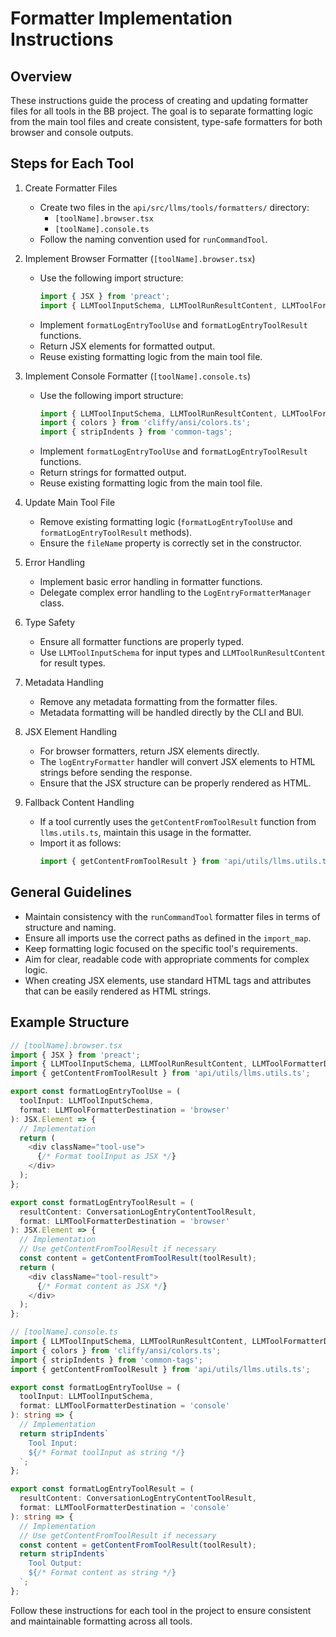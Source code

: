 # Formatter Implementation Instructions

## Overview
These instructions guide the process of creating and updating formatter files for all tools in the BB project. The goal is to separate formatting logic from the main tool files and create consistent, type-safe formatters for both browser and console outputs.

## Steps for Each Tool

1. Create Formatter Files
   - Create two files in the `api/src/llms/tools/formatters/` directory:
     - `[toolName].browser.tsx`
     - `[toolName].console.ts`
   - Follow the naming convention used for `runCommandTool`.

2. Implement Browser Formatter (`[toolName].browser.tsx`)
   - Use the following import structure:
     ```typescript
     import { JSX } from 'preact';
     import { LLMToolInputSchema, LLMToolRunResultContent, LLMToolFormatterDestination } from 'api/llms/llmTool.ts';
     ```
   - Implement `formatLogEntryToolUse` and `formatLogEntryToolResult` functions.
   - Return JSX elements for formatted output.
   - Reuse existing formatting logic from the main tool file.

3. Implement Console Formatter (`[toolName].console.ts`)
   - Use the following import structure:
     ```typescript
     import { LLMToolInputSchema, LLMToolRunResultContent, LLMToolFormatterDestination } from 'api/llms/llmTool.ts';
     import { colors } from 'cliffy/ansi/colors.ts';
     import { stripIndents } from 'common-tags';
     ```
   - Implement `formatLogEntryToolUse` and `formatLogEntryToolResult` functions.
   - Return strings for formatted output.
   - Reuse existing formatting logic from the main tool file.

4. Update Main Tool File
   - Remove existing formatting logic (`formatLogEntryToolUse` and `formatLogEntryToolResult` methods).
   - Ensure the `fileName` property is correctly set in the constructor.

5. Error Handling
   - Implement basic error handling in formatter functions.
   - Delegate complex error handling to the `LogEntryFormatterManager` class.

6. Type Safety
   - Ensure all formatter functions are properly typed.
   - Use `LLMToolInputSchema` for input types and `LLMToolRunResultContent` for result types.

7. Metadata Handling
   - Remove any metadata formatting from the formatter files.
   - Metadata formatting will be handled directly by the CLI and BUI.

8. JSX Element Handling
   - For browser formatters, return JSX elements directly.
   - The `logEntryFormatter` handler will convert JSX elements to HTML strings before sending the response.
   - Ensure that the JSX structure can be properly rendered as HTML.

9. Fallback Content Handling
   - If a tool currently uses the `getContentFromToolResult` function from `llms.utils.ts`, maintain this usage in the formatter.
   - Import it as follows:
     ```typescript
     import { getContentFromToolResult } from 'api/utils/llms.utils.ts';
     ```

## General Guidelines

- Maintain consistency with the `runCommandTool` formatter files in terms of structure and naming.
- Ensure all imports use the correct paths as defined in the `import_map`.
- Keep formatting logic focused on the specific tool's requirements.
- Aim for clear, readable code with appropriate comments for complex logic.
- When creating JSX elements, use standard HTML tags and attributes that can be easily rendered as HTML strings.

## Example Structure

```typescript
// [toolName].browser.tsx
import { JSX } from 'preact';
import { LLMToolInputSchema, LLMToolRunResultContent, LLMToolFormatterDestination } from 'api/llms/llmTool.ts';
import { getContentFromToolResult } from 'api/utils/llms.utils.ts';

export const formatLogEntryToolUse = (
  toolInput: LLMToolInputSchema,
  format: LLMToolFormatterDestination = 'browser'
): JSX.Element => {
  // Implementation
  return (
    <div className="tool-use">
      {/* Format toolInput as JSX */}
    </div>
  );
};

export const formatLogEntryToolResult = (
  resultContent: ConversationLogEntryContentToolResult,
  format: LLMToolFormatterDestination = 'browser'
): JSX.Element => {
  // Implementation
  // Use getContentFromToolResult if necessary
  const content = getContentFromToolResult(toolResult);
  return (
    <div className="tool-result">
      {/* Format content as JSX */}
    </div>
  );
};

// [toolName].console.ts
import { LLMToolInputSchema, LLMToolRunResultContent, LLMToolFormatterDestination } from 'api/llms/llmTool.ts';
import { colors } from 'cliffy/ansi/colors.ts';
import { stripIndents } from 'common-tags';
import { getContentFromToolResult } from 'api/utils/llms.utils.ts';

export const formatLogEntryToolUse = (
  toolInput: LLMToolInputSchema,
  format: LLMToolFormatterDestination = 'console'
): string => {
  // Implementation
  return stripIndents`
    Tool Input:
    ${/* Format toolInput as string */}
  `;
};

export const formatLogEntryToolResult = (
  resultContent: ConversationLogEntryContentToolResult,
  format: LLMToolFormatterDestination = 'console'
): string => {
  // Implementation
  // Use getContentFromToolResult if necessary
  const content = getContentFromToolResult(toolResult);
  return stripIndents`
    Tool Output:
    ${/* Format content as string */}
  `;
};
```

Follow these instructions for each tool in the project to ensure consistent and maintainable formatting across all tools.